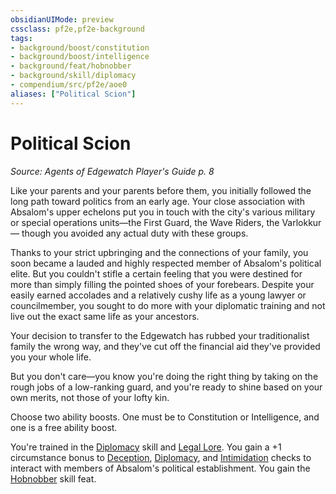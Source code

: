 ```yaml
---
obsidianUIMode: preview
cssclass: pf2e,pf2e-background
tags:
- background/boost/constitution
- background/boost/intelligence
- background/feat/hobnobber
- background/skill/diplomacy
- compendium/src/pf2e/aoe0
aliases: ["Political Scion"]
---
```

# Political Scion
*Source: Agents of Edgewatch Player's Guide p. 8*  

Like your parents and your parents before them, you initially followed the long path toward politics from an early age. Your close association with Absalom's upper echelons put you in touch with the city's various military or special operations units—the First Guard, the Wave Riders, the Varlokkur— though you avoided any actual duty with these groups.

Thanks to your strict upbringing and the connections of your family, you soon became a lauded and highly respected member of Absalom's political elite. But you couldn't stifle a certain feeling that you were destined for more than simply filling the pointed shoes of your forebears. Despite your easily earned accolades and a relatively cushy life as a young lawyer or councilmember, you sought to do more with your diplomatic training and not live out the exact same life as your ancestors.

Your decision to transfer to the Edgewatch has rubbed your traditionalist family the wrong way, and they've cut off the financial aid they've provided you your whole life.

But you don't care—you know you're doing the right thing by taking on the rough jobs of a low-ranking guard, and you're ready to shine based on your own merits, not those of your lofty kin.

Choose two ability boosts. One must be to Constitution or Intelligence, and one is a free ability boost.

You're trained in the [Diplomacy](/compendium/skills.md#Diplomacy) skill and [Legal Lore](/compendium/skills.md#Lore). You gain a +1 circumstance bonus to [Deception](/compendium/skills.md#Deception), [Diplomacy](/compendium/skills.md#Diplomacy), and [Intimidation](/compendium/skills.md#Intimidation) checks to interact with members of Absalom's political establishment. You gain the [Hobnobber](/compendium/feats/hobnobber.md) skill feat.
